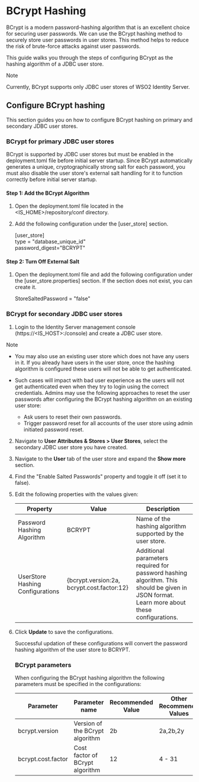 # BCrypt Hashing

BCrypt is a modern password-hashing algorithm that is an excellent choice for securing user passwords. We can use the BCrypt hashing method to securely store user passwords in user stores. This method helps to reduce the risk of brute-force attacks against user passwords.

This guide walks you through the steps of configuring BCrypt as the hashing algorithm of a JDBC user store.

> [!NOTE]
> Currently, BCrypt supports only JDBC user stores of WSO2 Identity Server.

## Configure BCrypt hashing

This section guides you on how to configure BCrypt hashing on primary and secondary JDBC user stores.

### BCrypt for primary JDBC user stores

BCrypt is supported by JDBC user stores but must be enabled in the deployment.toml file before initial server startup. Since BCrypt automatically generates a unique, cryptographically strong salt for each password, you must also disable the user store's external salt handling for it to function correctly before initial server startup.

#### Step 1: Add the BCrypt Algorithm

1. Open the deployment.toml file located in the <IS_HOME>/repository/conf directory.

2. Add the following configuration under the [user_store] section.

    [user_store]\
    type = "database_unique_id"\
    password_digest="BCRYPT"

#### Step 2: Turn Off External Salt

1. Open the deployment.toml file and add the following configuration under the [user_store.properties] section. If the section does not exist, you    can create it.

   StoreSaltedPassword = "false"

### BCrypt for secondary JDBC user stores

1. Login to the Identity Server management console (https://<IS_HOST>:<PORT>/console) and create a JDBC user store.

> [!NOTE]
> - You may also use an existing user store which does not have any users in it. If you already have users in the user store, once the hashing algorithm is configured these users will not be able to get authenticated.
>
> - Such cases will impact with bad user experience as the users will not get authenticated even when they try to login using the correct  credentials. Admins may use the following approaches to reset the user passwords after configuring the BCrypt hashing algorithm on an existing user store:
>   - Ask users to reset their own passwords.
>   - Trigger password reset for all accounts of the user store using admin initiated password reset.

2. Navigate to **User Attributes & Stores > User Stores**, select the secondary JDBC user store you have created.
   
3. Navigate to the **User** tab of the user store and expand the **Show more** section.

4. Find the "Enable Salted Passwords" property and toggle it off (set it to false).

5. Edit the following properties with the values given:

   <table>
    <thead>
    <tr class="header">
    <th>Property</th>
    <th>Value</th>
    <th>Description</th>
    </tr>
    </thead>
    <tbody>
    <tr class="odd">
    <td>Password Hashing Algorithm</td>
    <td>BCRYPT</td>
    <td>Name of the hashing algorithm supported by the user store.</td>
    </tr>
    <tr class="even">
    <td>UserStore Hashing Configurations</td>
    <td>{bcrypt.version:2a,  bcrypt.cost.factor:12}</td>
    <td>Additional parameters required for password hashing algorithm. This should be given in JSON format. Learn more about these configurations.</td>
    </tr>
    </tbody>
    </table>

5. Click **Update** to save the configurations.

   Successful updation of these configurations will convert the password hashing algorithm of the user store to BCRYPT.

   ### BCrypt parameters

   When configuring the BCrypt hashing algorithm the following parameters must be specified in the configurations:

   
    <table>
    <thead>
    <tr class="header">
    <th>Parameter</th>
    <th>Parameter name</th>
    <th>Recommended Value</th>
    <th>Other Recommende Values</th>
    </tr>
    </thead>
    <tbody>
    <tr class="odd">
    <td>bcrypt.version</td>
    <td>Version of the BCrypt algorithm</td>
    <td>2b</td>
    <td>2a,2b,2y</td>
    </tr>
    <tr class="even">
    <td>bcrypt.cost.factor</td>
    <td>Cost factor of BCrypt algorithm</td>
    <td>12</td>
    <td>4 - 31</td>
    </tr>
    </tbody>
    </table>





